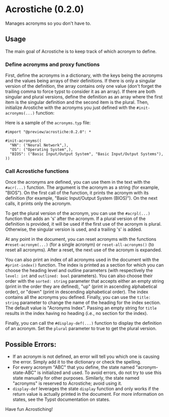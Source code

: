 # Acrostiche (0.2.0)

Manages acronyms so you don't have to.

## Usage

The main goal of Acrostiche is to keep track of which acronym to define.

### Define acronyms and proxy functions
First, define the acronyms in a dictionary, with the keys being the acronyms and the values being arrays of their definitions. If there is only a singular version of the definition, the array contains only one value (don't forget the trailing comma to force typst to consider it as an array). If there are both singular and plural versions, define the definition as an array where the first item is the singular definition and the second item is the plural.
Then, initialize Arostiche with the acronyms you just defined with the `#init-acronyms(...)` function:

Here is a sample of the `acronyms.typ` file:
```
#import "@preview/acrostiche:0.2.0": *

#init-acronyms((
  "NN": ("Neural Network",),
  "OS": ("Operating System",),
  "BIOS": ("Basic Input/Output System", "Basic Input/Output Systems"), 
)) 
```

### Call Acrostiche functions
Once the acronyms are defined, you can use them in the text with the `#acr(...)` function. The argument is the acronym as a string (for example, "BIOS"). On the first call of the function, it prints the acronym with its definition (for example, "Basic Input/Output System (BIOS)"). On the next calls, it prints only the acronym.

To get the plural version of the acronym, you can use the `#acrpl(...)` function that adds an 's' after the acronym. If a plural version of the definition is provided, it will be used if the first use of the acronym is plural. Otherwise, the singular version is used, and a trailing 's' is added.

At any point in the document, you can reset acronyms with the functions `#reset-acronym(...)` (for a single acronym) or `reset-all-acronyms()` (to reset all acronyms). After a reset, the next use of the acronym is expanded.

You can also print an index of all acronyms used in the document with the `#print-index()` function. The index is printed as a section for which you can choose the heading level and outline parameters (with respectively the `level: int` and `outlined: bool` parameters). You can also choose their order with the `sorted: string` parameter that accepts either an empty string (print in the order they are defined), "up" (print in ascending alphabetical order), or "down" (print in descending alphabetical order).
The index contains all the acronyms you defined. Finally, you can use the `title: string` parameter to change the name of the heading for the index section. The default value is "Acronyms Index". Passing an empty string for `title` results in the index having no heading (i.e., no section for the index).

Finally, you can call the `#display-def(...)` function to display the definition of an acronym. Set the `plural` parameter to true to get the plural version.

## Possible Errors:

 * If an acronym is not defined, an error will tell you which one is causing the error. Simply add it to the dictionary or check the spelling.
 * For every acronym "ABC" that you define, the state named "acronym-state-ABC" is initialized and used. To avoid errors, do not try to use this state manually for other purposes. Similarly, the state named "acronyms" is reserved to Acrostiche; avoid using it.
 * `display-def` leverages the state `display` function and only works if the return value is actually printed in the document. For more information on states, see the Typst documentation on states.

Have fun Acrostiching!
